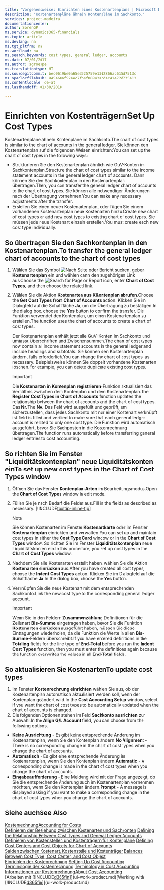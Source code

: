 ```yaml
---
title: 'Vorgehensweise: Einrichten eines Kostenartenplans | Microsoft Docs'
description: "Kostenartenpläne ähneln Kontenpläne im Sachkonto."
services: project-madeira
documentationcenter: 
author: SorenGP
ms.service: dynamics365-financials
ms.topic: article
ms.devlang: na
ms.tgt_pltfrm: na
ms.workload: na
ms.search.keywords: cost types, general ledger, accounts
ms.date: 07/01/2017
ms.author: sgroespe
ms.translationtype: HT
ms.sourcegitcommit: bec0619be0a65e3625759e13d2866ac615d7513c
ms.openlocfilehash: 945a60af52eec7fb4f00842acdac42472d735a12
ms.contentlocale: de-at
ms.lasthandoff: 01/30/2018

---
```

# <a name="set-up-cost-types"></a><span data-ttu-id="ea29d-103">Einrichten von Kostenträgern</span><span class="sxs-lookup"><span data-stu-id="ea29d-103">Set Up Cost Types</span></span>
<span data-ttu-id="ea29d-104">Kostenartenpläne ähneln Kontenpläne im Sachkonto.</span><span class="sxs-lookup"><span data-stu-id="ea29d-104">The chart of cost types is similar to the chart of accounts in the general ledger.</span></span> <span data-ttu-id="ea29d-105">Sie können den Kostenartenplan auf die folgenden Weisen einrichten:</span><span class="sxs-lookup"><span data-stu-id="ea29d-105">You can set up the chart of cost types in the following ways:</span></span>  

-   <span data-ttu-id="ea29d-106">Strukturieren Sie den Kostenartenplan ähnlich wie GuV-Konten im Sachkontenplan.</span><span class="sxs-lookup"><span data-stu-id="ea29d-106">Structure the chart of cost types similar to the income statement accounts in the general ledger chart of accounts.</span></span> <span data-ttu-id="ea29d-107">Dann können Sie den Sachkontenplan in den Kostenartenplan übertragen.</span><span class="sxs-lookup"><span data-stu-id="ea29d-107">Then, you can transfer the general ledger chart of accounts to the chart of cost types.</span></span> <span data-ttu-id="ea29d-108">Sie können alle notwendigen Änderungen nach der Übertragung vornehmen.</span><span class="sxs-lookup"><span data-stu-id="ea29d-108">You can make any necessary adjustments after the transfer.</span></span>  
-   <span data-ttu-id="ea29d-109">Erstellen Sie einen neuen Kostenartenplan, oder fügen Sie einem vorhandenen Kostenartenplan neue Kostenarten hinzu.</span><span class="sxs-lookup"><span data-stu-id="ea29d-109">Create new chart of cost types or add new cost types to existing chart of cost types.</span></span> <span data-ttu-id="ea29d-110">Sie müssen jede neue Kostenart einzeln erstellen.</span><span class="sxs-lookup"><span data-stu-id="ea29d-110">You must create each new cost type individually.</span></span>  

## <a name="to-transfer-the-general-ledger-chart-of-accounts-to-the-chart-of-cost-types"></a><span data-ttu-id="ea29d-111">So übertragen Sie den Sachkontenplan in den Kostenartenplan.</span><span class="sxs-lookup"><span data-stu-id="ea29d-111">To transfer the general ledger chart of accounts to the chart of cost types</span></span>  
1.  <span data-ttu-id="ea29d-112">Wählen Sie das Symbol ![Nach Seite oder Bericht suchen](media/ui-search/search_small.png "Symbol Nach Seite oder Bericht suchen"), geben **Kostenartenplan** ein und wählen dann den zugehörigen Link aus.</span><span class="sxs-lookup"><span data-stu-id="ea29d-112">Choose the ![Search for Page or Report](media/ui-search/search_small.png "Search for Page or Report icon") icon, enter **Chart of Cost Types**, and then choose the related link.</span></span>  
2.  <span data-ttu-id="ea29d-113">Wählen Sie die Aktion **Kostenarten aus K&ontenplan abrufen**.</span><span class="sxs-lookup"><span data-stu-id="ea29d-113">Choose the **Get Cost Types from Chart of Accounts** action.</span></span> <span data-ttu-id="ea29d-114">Klicken Sie im Dialogfeld auf die Schaltfläche **Ja**, um die Übertragung zu bestätigen.</span><span class="sxs-lookup"><span data-stu-id="ea29d-114">In the dialog box, choose the **Yes** button to confirm the transfer.</span></span> <span data-ttu-id="ea29d-115">Die Funktion verwendet den Kontenplan, um einen Kostenartenplan zu erstellen.</span><span class="sxs-lookup"><span data-stu-id="ea29d-115">The function uses the chart of accounts to create a chart of cost types.</span></span>  

    <span data-ttu-id="ea29d-116">Der Kostenartenplan enthält jetzt alle GuV-Konten im Sachkonto und umfasst Überschriften und Zwischensummen.</span><span class="sxs-lookup"><span data-stu-id="ea29d-116">The chart of cost types now contain all income statement accounts in the general ledger and include headings and subtotals.</span></span> <span data-ttu-id="ea29d-117">Sie können den Kostenartenplan ändern, falls erforderlich.</span><span class="sxs-lookup"><span data-stu-id="ea29d-117">You can change the chart of cost types, as necessary.</span></span> <span data-ttu-id="ea29d-118">Beispielsweise können Sie doppelt vorhandene Kostenarten löschen.</span><span class="sxs-lookup"><span data-stu-id="ea29d-118">For example, you can delete duplicate existing cost types.</span></span>  

    > [!IMPORTANT]  
    >  <span data-ttu-id="ea29d-119">Die **Kostenarten in Kontenplan registrieren**-Funktion aktualisiert das Verhältnis zwischen dem Kontenplan und dem Kostenartenplan.</span><span class="sxs-lookup"><span data-stu-id="ea29d-119">The **Register Cost Types in Chart of Accounts** function updates the relationship between the chart of accounts and the chart of cost types.</span></span> <span data-ttu-id="ea29d-120">Das **Nr.**</span><span class="sxs-lookup"><span data-stu-id="ea29d-120">The **No.**</span></span> <span data-ttu-id="ea29d-121">Das Feld  wird ausgefüllt und geprüft, um sicherzustellen, dass jedes Sachkonto mit nur einer Kostenart verknüpft ist.</span><span class="sxs-lookup"><span data-stu-id="ea29d-121">field is filled and verified to make sure that each general ledger account is related to only one cost type.</span></span> <span data-ttu-id="ea29d-122">Die Funktion wird automatisch ausgeführt, bevor Sie Sachposten in die Kostenrechnung übertragen.</span><span class="sxs-lookup"><span data-stu-id="ea29d-122">The function runs automatically before transferring general ledger entries to cost accounting.</span></span>  

## <a name="to-set-up-new-cost-types-in-the-chart-of-cost-types-window"></a><span data-ttu-id="ea29d-123">So richten Sie im Fenster "Liquiditätskontenplan" neue Liquiditätskonten ein</span><span class="sxs-lookup"><span data-stu-id="ea29d-123">To set up new cost types in the Chart of Cost Types window</span></span>  
1.  <span data-ttu-id="ea29d-124">Öffnen Sie das Fenster **Kontenplan-Arten** im Bearbeitungsmodus.</span><span class="sxs-lookup"><span data-stu-id="ea29d-124">Open the **Chart of Cost Types** window in edit mode.</span></span>  
2.  <span data-ttu-id="ea29d-125">Füllen Sie je nach Bedarf die Felder aus.</span><span class="sxs-lookup"><span data-stu-id="ea29d-125">Fill in the fields as described as necessary.</span></span> [!INCLUDE[tooltip-inline-tip](includes/tooltip-inline-tip_md.md)]

    > [!NOTE]  
    >  <span data-ttu-id="ea29d-126">Sie können Kostenarten im Fenster **Kostenartkarte** oder im Fenster **Kostenartenplan** einrichten und verwalten.</span><span class="sxs-lookup"><span data-stu-id="ea29d-126">You can set up and maintain cost types in either the **Cost Type Card** window or in the **Chart of Cost Types** window.</span></span> <span data-ttu-id="ea29d-127">So richten Sie im Fenster **Liquiditätskontenplan** neue Liquiditätskonten ein.</span><span class="sxs-lookup"><span data-stu-id="ea29d-127">In this procedure, you set up cost types in the **Chart of Cost Types** window.</span></span>

3.  <span data-ttu-id="ea29d-128">Nachdem Sie alle Kostenarten erstellt haben, wählen Sie die Aktion **Kostenarten einrücken** aus.</span><span class="sxs-lookup"><span data-stu-id="ea29d-128">After you have created all cost types, choose the **Indent Cost Types** action.</span></span> <span data-ttu-id="ea29d-129">Klicken Sie im Dialogfeld auf die Schaltfläche **Ja**.</span><span class="sxs-lookup"><span data-stu-id="ea29d-129">In the dialog box, choose the **Yes** button.</span></span>  
4.  <span data-ttu-id="ea29d-130">Verknüpfen Sie die neue Kostenart mit dem entsprechenden Sachkonto.</span><span class="sxs-lookup"><span data-stu-id="ea29d-130">Link the new cost type to the corresponding general ledger account.</span></span>  

    > [!IMPORTANT]  
    >  <span data-ttu-id="ea29d-131">Wenn Sie in den Feldern **Zusammenzählung** Definitionen für die Zeilenart **Bis-Summe** eingetragen haben, bevor Sie die Funktion **Kostenarten einrücken** ausgeführt haben, müssen Sie diese Eintragungen wiederholen, da die Funktion die Werte in allen **Bis-Summe**-Feldern überschreibt.</span><span class="sxs-lookup"><span data-stu-id="ea29d-131">If you have entered definitions in the **Totaling** fields for the line type of **End-Total** before you run the **Indent Cost Types** function, then you must enter the definitions again because the function overwrites the values in all **End-Total** fields.</span></span>  

## <a name="to-update-cost-types"></a><span data-ttu-id="ea29d-132">So aktualisieren Sie Kostenarten</span><span class="sxs-lookup"><span data-stu-id="ea29d-132">To update cost types</span></span>  
1.  <span data-ttu-id="ea29d-133">Im Fenster **Kostenrechnung einrichten**  wählen Sie aus, ob der Kostenartenplan automatisch aktualisiert werden soll, wenn der Kontenplan geändert wird.</span><span class="sxs-lookup"><span data-stu-id="ea29d-133">In the **Cost Accounting Setup** window, select if you want the chart of cost types to be automatically updated when the chart of accounts is changed.</span></span>  
2.  <span data-ttu-id="ea29d-134">Die folgenden Optionen stehen im Feld **Sachkonto ausrichten** zur Auswahl.</span><span class="sxs-lookup"><span data-stu-id="ea29d-134">In the **Align G/L Account** field, you can choose from the following options.</span></span>  

- <span data-ttu-id="ea29d-135">**Keine Ausrichtung** - Es gibt keine entsprechende Änderung im Kostenartenplan, wenn Sie den Kontenplan ändern.</span><span class="sxs-lookup"><span data-stu-id="ea29d-135">**No Alignment** - There is no corresponding change in the chart of cost types when you change the chart of accounts.</span></span>  
- <span data-ttu-id="ea29d-136">**Automatisch** - Es gibt eine entsprechende Änderung im Kostenartenplan, wenn Sie den Kontenplan ändern.</span><span class="sxs-lookup"><span data-stu-id="ea29d-136">**Automatic** - A corresponding change is made in the chart of cost types when you change the chart of accounts.</span></span>  
- <span data-ttu-id="ea29d-137">**Eingabeaufforderung** - Eine Meldung wird mit der Frage angezeigt, ob Sie die entsprechende Änderung auch im Kostenartenplan vornehmen möchten, wenn Sie den Kontenplan ändern.</span><span class="sxs-lookup"><span data-stu-id="ea29d-137">**Prompt** - A message is displayed asking if you want to make a corresponding change in the chart of cost types when you change the chart of accounts.</span></span>  

## <a name="see-also"></a><span data-ttu-id="ea29d-138">Siehe auch</span><span class="sxs-lookup"><span data-stu-id="ea29d-138">See Also</span></span>  
[<span data-ttu-id="ea29d-139">Kostenrechnung</span><span class="sxs-lookup"><span data-stu-id="ea29d-139">Accounting for Costs</span></span>](finance-manage-cost-accounting.md)  
<span data-ttu-id="ea29d-140">[Definieren der Beziehung zwischen Kostenarten und Sachkonten](finance-defining-the-relationship-between-cost-types-and-general-ledger-accounts.md) </span><span class="sxs-lookup"><span data-stu-id="ea29d-140">[Defining the Relationship Between Cost Types and General Ledger Accounts](finance-defining-the-relationship-between-cost-types-and-general-ledger-accounts.md) </span></span>  
<span data-ttu-id="ea29d-141">[Definieren von Kostenstellen und Kostenträgern für Kontenpläne](finance-defining-cost-centers-and-cost-objects-for-chart-of-accounts.md) </span><span class="sxs-lookup"><span data-stu-id="ea29d-141">[Defining Cost Centers and Cost Objects for Chart of Accounts](finance-defining-cost-centers-and-cost-objects-for-chart-of-accounts.md) </span></span>  
<span data-ttu-id="ea29d-142">[Salden zwischen Kostenart, Kostenstelle und Kostenträger](finance-balances-between-cost-type-cost-center-and-cost-object.md) </span><span class="sxs-lookup"><span data-stu-id="ea29d-142">[Balances Between Cost Type, Cost Center, and Cost Object](finance-balances-between-cost-type-cost-center-and-cost-object.md) </span></span>  
<span data-ttu-id="ea29d-143">[Einrichten der Kostenrechnung](finance-set-up-cost-accounting.md) </span><span class="sxs-lookup"><span data-stu-id="ea29d-143">[Setting Up Cost Accounting](finance-set-up-cost-accounting.md) </span></span>  
<span data-ttu-id="ea29d-144">[Terminologie der Kostenrechnung](finance-terminology-in-cost-accounting.md) </span><span class="sxs-lookup"><span data-stu-id="ea29d-144">[Terminology in Cost Accounting](finance-terminology-in-cost-accounting.md) </span></span>  
[<span data-ttu-id="ea29d-145">Informationen zur Kostenrechnung</span><span class="sxs-lookup"><span data-stu-id="ea29d-145">About Cost Accounting</span></span>](finance-about-cost-accounting.md)  
<span data-ttu-id="ea29d-146">[Arbeiten mit [!INCLUDE[d365fin](includes/d365fin_md.md)]](ui-work-product.md)</span><span class="sxs-lookup"><span data-stu-id="ea29d-146">[Working with [!INCLUDE[d365fin](includes/d365fin_md.md)]](ui-work-product.md)</span></span>

